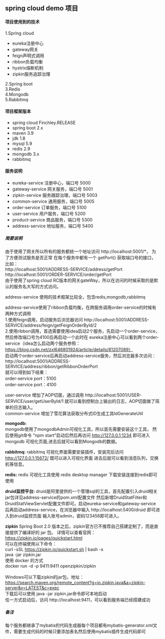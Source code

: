 spring cloud demo 项目
-
#### 项目使用到的技术
1.Spring cloud  
* eureka注册中心
* gateway网关
* feign声明式调用
* ribbon负载均衡
* hystrix熔断机制  
* zipkin服务追踪治理
    
2.Spring boot  
3.Redis  
4.Mongodb  
5.Rabbitmq

#### 项目框架版本
- spring cloud Finchley.RELEASE
- spring boot 2.x
- maven 3.9
- jdk 1.8
- mysql 5.9
- redis 2.9
- mongodb 3.x
- rabbitmq

#### 服务说明
- eureka-service 注册中心，端口号 5000
- gateway-service 网关服务，端口号 5001
- zipkin-service 服务跟踪治理，端口号 5003
- common-service 通用服务，端口号 5005
- order-service 订单服务，端口号 5100
- user-service 用户服务，端口号 5200
- product-service 商品服务，端口号 5300
- address-service 地址服务，端口号 5400



##### 简要说明
由于使用了网关所以所有的服务都统一个地址访问 http://localhost:5001/*， 为了方便测试服务是否正常
在每个服务中都有一个 getPort() 获取端口号的接口，比如：</br>
http://localhost:5001/ADDRESS-SERVICE/address/getPort </br>
http://localhost:5001/ORDER-SERVICE/order/getPort </br>
由于使用了spring cloud RC版本的网关gateWay，所以在访问的时候采取的是默认的服务名大写的方式访问。

address-service 使用的技术框架比较全，包含redis,mongodb,rabbitmq

address-service使用了ribbon负载均衡，在跨服务调用order-service的时候有两种方式调用<br/>
1.使用feign调用，启动服务后浏览器访问 http://localhost:5001/ADDRESS-SERVICE/address/feign/getFeignOrderById/2 <br/>
2.使用ribbon调用，首选需要使用idea启动2个服务，先启动一个order-service，然后修改端口号为4100后再启动一个此时在
eureka注册中心可以看到两个order-service（idea怎么启动两个服务参照：https://blog.csdn.net/zxl646801924/article/details/81207089）<br/>
启动两个order-service后再启动address-service服务，然后浏览器多次访问：<br/>
http://localhost:5001/ADDRESS-SERVICE/address/ribbon/getRibbonOrderPort <br/>
就可以得到如下结果： <br/>
order-service port：5100 <br/>
order-service port：4100 <br/>  

user-service 增加了AOP切面，通过调用 http://localhost:5001/USER-SERVICE/user/getUserById/1 就可以看到控制台上输出的日志，AOP切面做了简单的日志输入。  
common-service 增加了雪花算法获取分布式ID生成工具IdGenerateUtil  
  


**mongodb:**  
mongodb使用了mongodbAdmin可视化工具，所以首先需要安装这个工具，
然后使用git命令 "npm start"启动后然后再访问 http://127.0.0.1:1234 即可进入mongodb
可视化页面,进去后就可以看到Mongodb的数据。

**rabbitmq:**
rabbitmq 可视化界面需要安装插件，安装完后访问  http://127.0.0.1:15672/ 既可以进入可视化界面
进去后就可以看到消息队列，交换机等信息。

**redis:**
redis 可视化工具使用 redis desktop manager 下载安装连接到redis即可使用

**druid监控平台:**
druid是阿里提供的一个管理sql的工具，首先配置引入druid相关jar包详见address-service的pom.xml配置文件
然后新增DruidStatFilter和DruidStatViewServlet配置文件即可。启动eureka-service和gateway-service
后再启动address-service，在浏览器中输入 http://localhost:5400/druid 即可进入到druid监控页面
输入账号admin，密码123456即可进入。

**zipkin**
Spring Boot 2.0 版本之后，zipkin官方已不推荐自己搭建定制了，而是直接提供了编译好的 jar 包。
详情可以查看官网：https://zipkin.io/pages/quickstart.html
<br/>
可以在终端使用以下命令：
<br/>
curl -sSL https://zipkin.io/quickstart.sh | bash -s     <br/>
java -jar zipkin.jar
<br/>
使用 docker 的方式
<br/>
docker run -d -p 9411:9411 openzipkin/zipkin
<br/><br/>
Windows可以下载zipkin的jar包，地址：https://search.maven.org/remote_content?g=io.zipkin.java&a=zipkin-server&v=LATEST&c=exec
<br/>
下载后可以使用 java -jar zipkin.jar命令即可本地启动
<br/>
任一方式启动后，访问 http://localhost:9411，可以看到服务端已经搭建成功

##### 备注
每个服务都继承了mybatis的代码生成器每个项目都有mybatis-generator.xml文件，需要生成代码的时候只要添加表名然后使用mybatis插件生成代码即可


